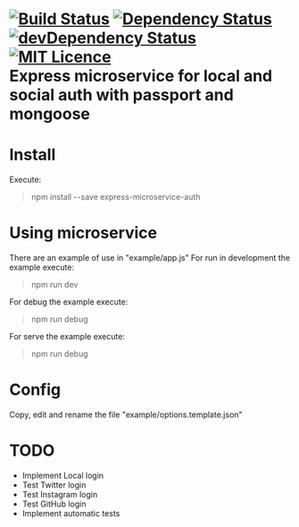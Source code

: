[![Build Status](https://travis-ci.org/miyoda/express-microservice-auth.svg?branch=master)](https://travis-ci.org/miyoda/express-microservice-auth)
[![Dependency Status](https://david-dm.org/miyoda/express-microservice-auth.svg)](https://david-dm.org/miyoda/express-microservice-auth)
[![devDependency Status](https://david-dm.org/miyoda/express-microservice-auth/dev-status.svg)](https://david-dm.org/miyoda/express-microservice-auth#info=devDependencies)
[![MIT Licence](https://badges.frapsoft.com/os/mit/mit.svg?v=103)](https://opensource.org/licenses/mit-license.php)   
Express microservice for local and social auth with passport and mongoose
==============================================================

# Install
Execute:
> npm install --save express-microservice-auth

# Using microservice
There are an example of use in "example/app.js"
For run in development the example execute:
> npm run dev

For debug the example execute:
> npm run debug

For serve the example execute:
> npm run debug

# Config
Copy, edit and rename the file "example/options.template.json"

# TODO
- Implement Local login
- Test Twitter login
- Test Instagram login
- Test GitHub login
- Implement automatic tests
